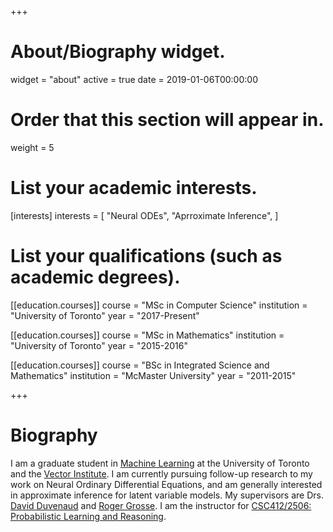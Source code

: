 +++
# About/Biography widget.
widget = "about"
active = true
date = 2019-01-06T00:00:00

# Order that this section will appear in.
weight = 5

# List your academic interests.
[interests]
  interests = [
    "Neural ODEs",
    "Aprroximate Inference",
  ]

# List your qualifications (such as academic degrees).
[[education.courses]]
  course = "MSc in Computer Science"
  institution = "University of Toronto"
  year = "2017-Present"

[[education.courses]]
  course = "MSc in Mathematics"
  institution = "University of Toronto"
  year = "2015-2016"

[[education.courses]]
  course = "BSc in Integrated Science and Mathematics"
  institution = "McMaster University"
  year = "2011-2015"
 
+++

# Biography

I am a graduate student in [Machine Learning](http://learning.cs.toronto.edu/) at the University of Toronto and the [Vector Institute](https://vectorinstitute.ai/).
I am currently pursuing follow-up research to my work on Neural Ordinary Differential Equations, and am generally interested in approximate inference for latent variable models.
My supervisors are Drs. [David Duvenaud](http://www.cs.toronto.edu/~duvenaud/) and [Roger Grosse](http://www.cs.toronto.edu/~rgrosse/).
I am the instructor for [CSC412/2506: Probabilistic Learning and Reasoning](http://www.cs.toronto.edu/~jessebett/CSC412/).

